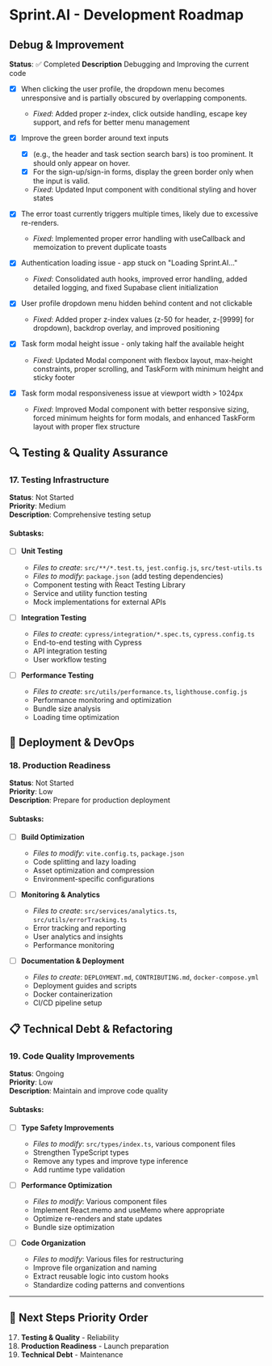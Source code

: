 # Sprint.AI - Development Roadmap

## Debug & Improvement
**Status**: ✅ Completed
**Description** Debugging and Improving the current code

- [x] When clicking the user profile, the dropdown menu becomes unresponsive and is partially obscured by overlapping components.
  - *Fixed*: Added proper z-index, click outside handling, escape key support, and refs for better menu management

- [x] Improve the green border around text inputs
   - [x] (e.g., the header and task section search bars) is too prominent. It should only appear on hover.
   - [x] For the sign-up/sign-in forms, display the green border only when the input is valid.
   - *Fixed*: Updated Input component with conditional styling and hover states
     
- [x] The error toast currently triggers multiple times, likely due to excessive re-renders.
  - *Fixed*: Implemented proper error handling with useCallback and memoization to prevent duplicate toasts

- [x] Authentication loading issue - app stuck on "Loading Sprint.AI..." 
  - *Fixed*: Consolidated auth hooks, improved error handling, added detailed logging, and fixed Supabase client initialization

- [x] User profile dropdown menu hidden behind content and not clickable
  - *Fixed*: Added proper z-index values (z-50 for header, z-[9999] for dropdown), backdrop overlay, and improved positioning

- [x] Task form modal height issue - only taking half the available height
  - *Fixed*: Updated Modal component with flexbox layout, max-height constraints, proper scrolling, and TaskForm with minimum height and sticky footer

- [x] Task form modal responsiveness issue at viewport width > 1024px
  - *Fixed*: Improved Modal component with better responsive sizing, forced minimum heights for form modals, and enhanced TaskForm layout with proper flex structure

## 🔍 Testing & Quality Assurance

### 17. Testing Infrastructure
**Status**: Not Started  
**Priority**: Medium  
**Description**: Comprehensive testing setup

#### Subtasks:
- [ ] **Unit Testing**
  - *Files to create*: `src/**/*.test.ts`, `jest.config.js`, `src/test-utils.ts`
  - *Files to modify*: `package.json` (add testing dependencies)
  - Component testing with React Testing Library
  - Service and utility function testing
  - Mock implementations for external APIs

- [ ] **Integration Testing**
  - *Files to create*: `cypress/integration/*.spec.ts`, `cypress.config.ts`
  - End-to-end testing with Cypress
  - API integration testing
  - User workflow testing

- [ ] **Performance Testing**
  - *Files to create*: `src/utils/performance.ts`, `lighthouse.config.js`
  - Performance monitoring and optimization
  - Bundle size analysis
  - Loading time optimization

## 🚀 Deployment & DevOps

### 18. Production Readiness
**Status**: Not Started  
**Priority**: Low  
**Description**: Prepare for production deployment

#### Subtasks:
- [ ] **Build Optimization**
  - *Files to modify*: `vite.config.ts`, `package.json`
  - Code splitting and lazy loading
  - Asset optimization and compression
  - Environment-specific configurations

- [ ] **Monitoring & Analytics**
  - *Files to create*: `src/services/analytics.ts`, `src/utils/errorTracking.ts`
  - Error tracking and reporting
  - User analytics and insights
  - Performance monitoring

- [ ] **Documentation & Deployment**
  - *Files to create*: `DEPLOYMENT.md`, `CONTRIBUTING.md`, `docker-compose.yml`
  - Deployment guides and scripts
  - Docker containerization
  - CI/CD pipeline setup

## 📋 Technical Debt & Refactoring

### 19. Code Quality Improvements
**Status**: Ongoing  
**Priority**: Low  
**Description**: Maintain and improve code quality

#### Subtasks:
- [ ] **Type Safety Improvements**
  - *Files to modify*: `src/types/index.ts`, various component files
  - Strengthen TypeScript types
  - Remove any types and improve type inference
  - Add runtime type validation

- [ ] **Performance Optimization**
  - *Files to modify*: Various component files
  - Implement React.memo and useMemo where appropriate
  - Optimize re-renders and state updates
  - Bundle size optimization

- [ ] **Code Organization**
  - *Files to modify*: Various files for restructuring
  - Improve file organization and naming
  - Extract reusable logic into custom hooks
  - Standardize coding patterns and conventions

---

## 🎯 Next Steps Priority Order

17. **Testing & Quality** - Reliability
18. **Production Readiness** - Launch preparation
19. **Technical Debt** - Maintenance